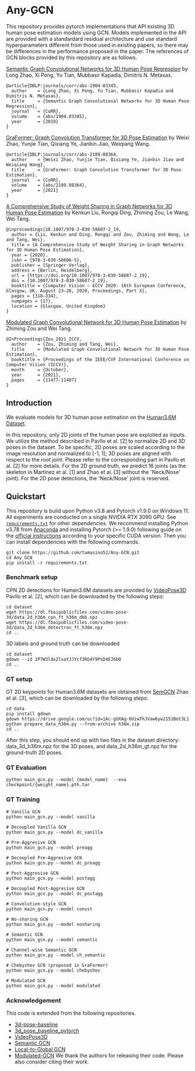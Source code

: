 # Any-GCN

This repository provides pytorch implementations that API existing 3D human pose estimation models using GCN.
Models implemented in the API are provided with a standardard residual architecture and use standard hyperparameters different from those used in existing papers, so there may be differences in the performance proposed in the paper. The references of GCN blocks provided by this repository are as follows.

[Semantic Graph Convolutional Networks for 3D Human Pose Regression](https://arxiv.org/pdf/1904.03345) by Long Zhao, Xi Peng, Yu Tian, Mubbasir Kapadia, Dimitris N. Metaxas.

```
@article{DBLP:journals/corr/abs-1904-03345,
  author    = {Long Zhao, Xi Peng, Yu Tian, Mubbasir Kapadia and Dimitris N. Metaxas},
  title     = {Semantic Graph Convolutional Networks for 3D Human Pose Regression},
  journal   = {CoRR},
  volume    = {abs/1904.03345},
  year      = {2019}
}
```

[GraFormer: Graph Convolution Transformer for 3D Pose Estimation](https://arxiv.org/pdf/2109.08364) by Weixi Zhao, Yunjie Tian, Qixiang Ye, Jianbin Jiao, Weiqiang Wang.

```
@article{DBLP:journals/corr/abs-2109-08364,
  author    = {Weixi Zhao, Yunjie Tian, Qixiang Ye, Jianbin Jiao and Weiqiang Wang},
  title     = {GraFormer: Graph Convolution Transformer for 3D Pose Estimation},
  journal   = {CoRR},
  volume    = {abs/2109.08364},
  year      = {2021}
}
```
[A Comprehensive Study of Weight Sharing in Graph Networks for 3D Human Pose Estimation](https://www.ecva.net/papers/eccv_2020/papers_ECCV/papers/123550324.pdf) by Kenkun Liu, Rongqi Ding, Zhiming Zou, Le Wang, Wei Tang.

```
@inproceedings{10.1007/978-3-030-58607-2_19,
  author = {Liu, Kenkun and Ding, Rongqi and Zou, Zhiming and Wang, Le and Tang, Wei},
  title = {A Comprehensive Study of Weight Sharing in Graph Networks for 3D Human Pose Estimation},
  year = {2020},
  isbn = {978-3-030-58606-5},
  publisher = {Springer-Verlag},
  address = {Berlin, Heidelberg},
  url = {https://doi.org/10.1007/978-3-030-58607-2_19},
  doi = {10.1007/978-3-030-58607-2_19},
  booktitle = {Computer Vision – ECCV 2020: 16th European Conference, Glasgow, UK, August 23–28, 2020, Proceedings, Part X},
  pages = {318–334},
  numpages = {17},
  location = {Glasgow, United Kingdom}
}
```

[Modulated Graph Convolutional Network for 3D Human Pose Estimation](https://openaccess.thecvf.com/content/ICCV2021/papers/Zou_Modulated_Graph_Convolutional_Network_for_3D_Human_Pose_Estimation_ICCV_2021_paper.pdf) by Zhiming Zou and Wei Tang.

```
@InProceedings{Zou_2021_ICCV,
  author    = {Zou, Zhiming and Tang, Wei},
  title     = {Modulated Graph Convolutional Network for 3D Human Pose Estimation},
  booktitle = {Proceedings of the IEEE/CVF International Conference on Computer Vision (ICCV)},
  month     = {October},
  year      = {2021},
  pages     = {11477-11487}
}
```

## Introduction

We evaluate models for 3D human pose estimation on the [Human3.6M Dataset](http://vision.imar.ro/human3.6m/).

In this repository, only 2D joints of the human pose are exploited as inputs. We utilize the method described in Pavllo et al. [2] to normalize 2D and 3D poses in the dataset. To be specific, 2D poses are scaled according to the image resolution and normalized to [-1, 1]; 3D poses are aligned with respect to the root joint. Please refer to the corresponding part in Pavllo et al. [2] for more details. For the 2D ground truth, we predict 16 joints (as the skeleton in Martinez et al. [1] and Zhao et al. [3] without the 'Neck/Nose' joint). For the 2D pose detections, the 'Neck/Nose' joint is reserved. 


## Quickstart

This repository is build upon Python v3.8 and Pytorch v1.9.0 on Windows 11. All experiments are conducted on a single NVIDIA RTX 3090 GPU. See [`requirements.txt`](requirements.txt) for other dependencies. We recommend installing Python v3.78 from [Anaconda](https://www.anaconda.com/) and installing Pytorch (>= 1.9.0) following guide on the [official instructions](https://pytorch.org/) according to your specific CUDA version. Then you can install dependencies with the following commands.

```
git clone https://github.com/tamasino52/Any-GCN.git
cd Any_GCN
pip install -r requirements.txt
```

### Benchmark setup
CPN 2D detections for Human3.6M datasets are provided by [VideoPose3D](https://github.com/facebookresearch/VideoPose3D) Pavllo et al. [2], which can be downloaded by the following steps:

```
cd dataset
wget https://dl.fbaipublicfiles.com/video-pose-3d/data_2d_h36m_cpn_ft_h36m_dbb.npz
wget https://dl.fbaipublicfiles.com/video-pose-3d/data_2d_h36m_detectron_ft_h36m.npz
cd ..
```

3D labels and ground truth can be downloaded
```
cd dataset
gdown --id 1P7W3ldx2lxaYJJYcf3RG4Y9PsD4EJ6b0
cd ..
```

### GT setup 

GT 2D keypoints for Human3.6M datasets are obtained from [SemGCN](https://github.com/garyzhao/SemGCN) Zhao et al. [3], which can be downloaded by the following steps:
```
cd data
pip install gdown
gdown https://drive.google.com/uc?id=1Ac-gUXAg-6UiwThJVaw6yw2151Bot3L1
python prepare_data_h36m.py --from-archive h36m.zip
cd ..
```
After this step, you should end up with two files in the dataset directory: data_3d_h36m.npz for the 3D poses, and data_2d_h36m_gt.npz for the ground-truth 2D poses.

### GT Evaluation 
```
python main_gcn.py --model {model_name}  --eva checkpoint/{weight_name}.pth.tar
```

### GT Training 
```
# Vanilla GCN
python main_gcn.py --model vanilla

# Decoupled Vanilla GCN
python main_gcn.py --model dc_vanilla

# Pre-Aggresive GCN
python main_gcn.py --model preagg

# Decoupled Pre-Aggresive GCN
python main_gcn.py --model dc_preagg

# Post-Aggresive GCN
python main_gcn.py --model postagg

# Decoupled Post-Aggresive GCN
python main_gcn.py --model dc_postagg

# Convolution-style GCN
python main_gcn.py --model convst

# No-sharing GCN
python main_gcn.py --model nosharing

# Semantic GCN
python main_gcn.py --model semantic

# Channel-wise Semantic GCN
python main_gcn.py --model ch_semantic

# Chebyshev GCN (proposed in GraFormer)
python main_gcn.py --model chebyshev

# Modulated GCN
python main_gcn.py --model modulated
```

### Acknowledgement
This code is extended from the following repositories.
- [3d-pose-baseline](https://github.com/una-dinosauria/3d-pose-baseline)
- [3d_pose_baseline_pytorch](https://github.com/weigq/3d_pose_baseline_pytorch)
- [VideoPose3D](https://github.com/facebookresearch/VideoPose3D)
- [Semantic GCN](https://github.com/garyzhao/SemGCN)
- [Local-to-Global GCN](https://github.com/vanoracai/Exploiting-Spatial-temporal-Relationships-for-3D-Pose-Estimation-via-Graph-Convolutional-Networks)
- [Modulated-GCN](https://github.com/ZhimingZo/Modulated-GCN)
We thank the authors for releasing their code. Please also consider citing their work.
